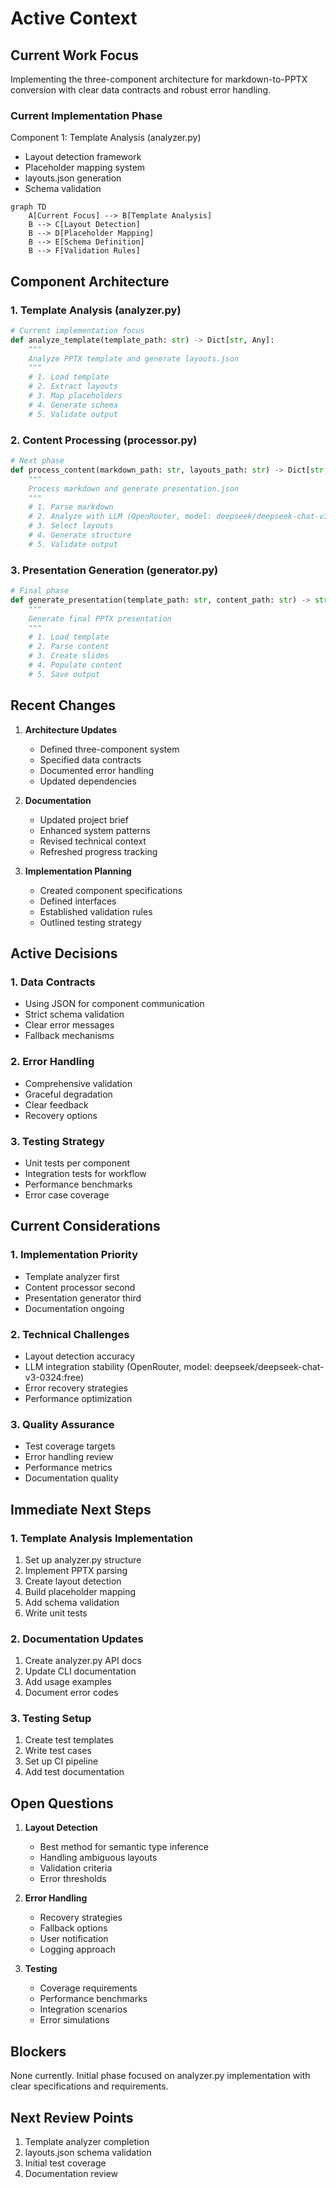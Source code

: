 # Active Context

## Current Work Focus
Implementing the three-component architecture for markdown-to-PPTX conversion with clear data contracts and robust error handling.

### Current Implementation Phase
Component 1: Template Analysis (analyzer.py)
- Layout detection framework
- Placeholder mapping system
- layouts.json generation
- Schema validation

```mermaid
graph TD
    A[Current Focus] --> B[Template Analysis]
    B --> C[Layout Detection]
    B --> D[Placeholder Mapping]
    B --> E[Schema Definition]
    B --> F[Validation Rules]
```

## Component Architecture

### 1. Template Analysis (analyzer.py)
```python
# Current implementation focus
def analyze_template(template_path: str) -> Dict[str, Any]:
    """
    Analyze PPTX template and generate layouts.json
    """
    # 1. Load template
    # 2. Extract layouts
    # 3. Map placeholders
    # 4. Generate schema
    # 5. Validate output
```

### 2. Content Processing (processor.py)
```python
# Next phase
def process_content(markdown_path: str, layouts_path: str) -> Dict[str, Any]:
    """
    Process markdown and generate presentation.json
    """
    # 1. Parse markdown
    # 2. Analyze with LLM (OpenRouter, model: deepseek/deepseek-chat-v3-0324:free)
    # 3. Select layouts
    # 4. Generate structure
    # 5. Validate output
```

### 3. Presentation Generation (generator.py)
```python
# Final phase
def generate_presentation(template_path: str, content_path: str) -> str:
    """
    Generate final PPTX presentation
    """
    # 1. Load template
    # 2. Parse content
    # 3. Create slides
    # 4. Populate content
    # 5. Save output
```

## Recent Changes
1. **Architecture Updates**
   - Defined three-component system
   - Specified data contracts
   - Documented error handling
   - Updated dependencies

2. **Documentation**
   - Updated project brief
   - Enhanced system patterns
   - Revised technical context
   - Refreshed progress tracking

3. **Implementation Planning**
   - Created component specifications
   - Defined interfaces
   - Established validation rules
   - Outlined testing strategy

## Active Decisions

### 1. Data Contracts
- Using JSON for component communication
- Strict schema validation
- Clear error messages
- Fallback mechanisms

### 2. Error Handling
- Comprehensive validation
- Graceful degradation
- Clear feedback
- Recovery options

### 3. Testing Strategy
- Unit tests per component
- Integration tests for workflow
- Performance benchmarks
- Error case coverage

## Current Considerations

### 1. Implementation Priority
- Template analyzer first
- Content processor second
- Presentation generator third
- Documentation ongoing

### 2. Technical Challenges
- Layout detection accuracy
- LLM integration stability (OpenRouter, model: deepseek/deepseek-chat-v3-0324:free)
- Error recovery strategies
- Performance optimization

### 3. Quality Assurance
- Test coverage targets
- Error handling review
- Performance metrics
- Documentation quality

## Immediate Next Steps

### 1. Template Analysis Implementation
1. Set up analyzer.py structure
2. Implement PPTX parsing
3. Create layout detection
4. Build placeholder mapping
5. Add schema validation
6. Write unit tests

### 2. Documentation Updates
1. Create analyzer.py API docs
2. Update CLI documentation
3. Add usage examples
4. Document error codes

### 3. Testing Setup
1. Create test templates
2. Write test cases
3. Set up CI pipeline
4. Add test documentation

## Open Questions
1. **Layout Detection**
   - Best method for semantic type inference
   - Handling ambiguous layouts
   - Validation criteria
   - Error thresholds

2. **Error Handling**
   - Recovery strategies
   - Fallback options
   - User notification
   - Logging approach

3. **Testing**
   - Coverage requirements
   - Performance benchmarks
   - Integration scenarios
   - Error simulations

## Blockers
None currently. Initial phase focused on analyzer.py implementation with clear specifications and requirements.

## Next Review Points
1. Template analyzer completion
2. layouts.json schema validation
3. Initial test coverage
4. Documentation review
